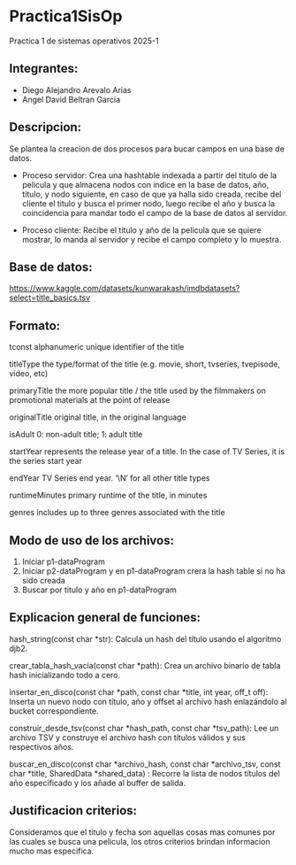 # Practica1SisOp
Practica 1 de sistemas operativos 2025-1

## Integrantes:
- Diego Alejandro Arevalo Arias
- Angel David Beltran Garcia

## Descripcion:

Se plantea la creacion de dos procesos para bucar campos en una base de datos.

- Proceso servidor: Crea una hashtable indexada a partir del titulo de la pelicula y que almacena nodos con indice en la base de datos, año, titulo, y nodo siguiente, en caso de que ya halla sido creada, recibe del cliente el titulo y busca el primer nodo, luego recibe el año y busca la coincidencia para mandar todo el campo de la base de datos al servidor.
  
- Proceso cliente: Recibe el titulo y año de la pelicula que se quiere mostrar, lo manda al servidor y recibe el campo completo y lo muestra.

## Base de datos:  

  https://www.kaggle.com/datasets/kunwarakash/imdbdatasets?select=title_basics.tsv

## Formato: 

tconst
alphanumeric unique identifier of the title


titleType
the type/format of the title (e.g. movie, short, tvseries, tvepisode, video, etc)


primaryTitle
the more popular title / the title used by the filmmakers on promotional materials at the point of release


originalTitle
original title, in the original language


isAdult
0: non-adult title; 1: adult title


startYear
represents the release year of a title. In the case of TV Series, it is the series start year


endYear
TV Series end year. ‘\N’ for all other title types


runtimeMinutes
primary runtime of the title, in minutes


genres
includes up to three genres associated with the title

## Modo de uso de los archivos:

1) Iniciar p1-dataProgram
1) Iniciar p2-dataProgram y en p1-dataProgram crera la hash table si no ha sido creada
3) Buscar por titulo y año en p1-dataProgram

## Explicacion general de funciones:


hash_string(const char *str): Calcula un hash del título usando el algoritmo djb2.


crear_tabla_hash_vacia(const char *path): Crea un archivo binario de tabla hash inicializando todo a cero.


insertar_en_disco(const char *path, const char *title, int year, off_t off): Inserta un nuevo nodo con título, año y offset al archivo hash enlazándolo al bucket correspondiente.


construir_desde_tsv(const char *hash_path, const char *tsv_path): Lee un archivo TSV y construye el archivo hash con títulos válidos y sus respectivos años.


 buscar_en_disco(const char *archivo_hash, const char *archivo_tsv, const char *title, SharedData *shared_data) : Recorre la lista de nodos títulos del año especificado y los añade al buffer de salida.


## Justificacion criterios:

Consideramos que el titulo y fecha son aquellas cosas mas comunes por las cuales se busca una pelicula, los otros criterios brindan informacion mucho mas especifica.

